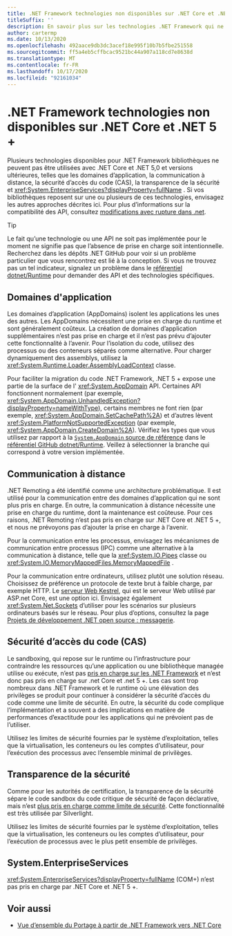 ```yaml
---
title: .NET Framework technologies non disponibles sur .NET Core et .NET 5 +
titleSuffix: ''
description: En savoir plus sur les technologies .NET Framework qui ne sont pas disponibles sur .NET Core et .NET 5,0 et versions ultérieures.
author: cartermp
ms.date: 10/13/2020
ms.openlocfilehash: 492aace9db3dc3acef18e995f10b7b5fbe251558
ms.sourcegitcommit: ff5a4eb5cffbcac9521bc44a907a118cd7e8638d
ms.translationtype: MT
ms.contentlocale: fr-FR
ms.lasthandoff: 10/17/2020
ms.locfileid: "92161034"
---
```

# <a name="net-framework-technologies-unavailable-on-net-core-and-net-5"></a>.NET Framework technologies non disponibles sur .NET Core et .NET 5 +

Plusieurs technologies disponibles pour .NET Framework bibliothèques ne peuvent pas être utilisées avec .NET Core et .NET 5,0 et versions ultérieures, telles que les domaines d’application, la communication à distance, la sécurité d’accès du code (CAS), la transparence de la sécurité et <xref:System.EnterpriseServices?displayProperty=fullName> . Si vos bibliothèques reposent sur une ou plusieurs de ces technologies, envisagez les autres approches décrites ici. Pour plus d’informations sur la compatibilité des API, consultez [modifications avec rupture dans .net](../compatibility/breaking-changes.md).

> [!TIP]
> Le fait qu’une technologie ou une API ne soit pas implémentée pour le moment ne signifie pas que l’absence de prise en charge soit intentionnelle. Recherchez dans les dépôts .NET GitHub pour voir si un problème particulier que vous rencontrez est lié à la conception. Si vous ne trouvez pas un tel indicateur, signalez un problème dans le [référentiel dotnet/Runtime](https://github.com/dotnet/runtime/issues) pour demander des API et des technologies spécifiques.

## <a name="application-domains"></a>Domaines d'application

Les domaines d’application (AppDomains) isolent les applications les unes des autres. Les AppDomains nécessitent une prise en charge du runtime et sont généralement coûteux. La création de domaines d’application supplémentaires n’est pas prise en charge et il n’est pas prévu d’ajouter cette fonctionnalité à l’avenir. Pour l’isolation du code, utilisez des processus ou des conteneurs séparés comme alternative. Pour charger dynamiquement des assemblys, utilisez la <xref:System.Runtime.Loader.AssemblyLoadContext> classe.

Pour faciliter la migration du code .NET Framework, .NET 5 + expose une partie de la surface de l' <xref:System.AppDomain> API. Certaines API fonctionnent normalement (par exemple, <xref:System.AppDomain.UnhandledException?displayProperty=nameWithType>), certains membres ne font rien (par exemple, <xref:System.AppDomain.SetCachePath%2A>) et d’autres lèvent <xref:System.PlatformNotSupportedException> (par exemple, <xref:System.AppDomain.CreateDomain%2A>). Vérifiez les types que vous utilisez par rapport à la [ `System.AppDomain` source de référence](https://github.com/dotnet/runtime/blob/master/src/libraries/System.Private.CoreLib/src/System/AppDomain.cs) dans le [référentiel GitHub dotnet/Runtime](https://github.com/dotnet/runtime). Veillez à sélectionner la branche qui correspond à votre version implémentée.

## <a name="remoting"></a>Communication à distance

.NET Remoting a été identifié comme une architecture problématique. Il est utilisé pour la communication entre des domaines d’application qui ne sont plus pris en charge. En outre, la communication à distance nécessite une prise en charge du runtime, dont la maintenance est coûteuse. Pour ces raisons, .NET Remoting n’est pas pris en charge sur .NET Core et .NET 5 +, et nous ne prévoyons pas d’ajouter la prise en charge à l’avenir.

Pour la communication entre les processus, envisagez les mécanismes de communication entre processus (IPC) comme une alternative à la communication à distance, telle que la <xref:System.IO.Pipes> classe ou <xref:System.IO.MemoryMappedFiles.MemoryMappedFile> .

Pour la communication entre ordinateurs, utilisez plutôt une solution réseau. Choisissez de préférence un protocole de texte brut à faible charge, par exemple HTTP. Le [serveur Web Kestrel](/aspnet/core/fundamentals/servers/kestrel), qui est le serveur Web utilisé par ASP.net Core, est une option ici. Envisagez également <xref:System.Net.Sockets> d’utiliser pour les scénarios sur plusieurs ordinateurs basés sur le réseau. Pour plus d’options, consultez la page [Projets de développement .NET open source : messagerie](https://github.com/Microsoft/dotnet/blob/master/dotnet-developer-projects.md#messaging).

## <a name="code-access-security-cas"></a>Sécurité d’accès du code (CAS)

Le sandboxing, qui repose sur le runtime ou l’infrastructure pour contraindre les ressources qu’une application ou une bibliothèque managée utilise ou exécute, n’est pas [pris en charge sur les .NET Framework](../../framework/misc/code-access-security.md) et n’est donc pas pris en charge sur .net Core et .net 5 +. Les cas sont trop nombreux dans .NET Framework et le runtime où une élévation des privilèges se produit pour continuer à considérer la sécurité d’accès du code comme une limite de sécurité. En outre, la sécurité du code complique l’implémentation et a souvent a des implications en matière de performances d’exactitude pour les applications qui ne prévoient pas de l’utiliser.

Utilisez les limites de sécurité fournies par le système d’exploitation, telles que la virtualisation, les conteneurs ou les comptes d’utilisateur, pour l’exécution des processus avec l’ensemble minimal de privilèges.

## <a name="security-transparency"></a>Transparence de la sécurité

Comme pour les autorités de certification, la transparence de la sécurité sépare le code sandbox du code critique de sécurité de façon déclarative, mais n’est [plus pris en charge comme limite de sécurité](../../framework/misc/security-transparent-code.md). Cette fonctionnalité est très utilisée par Silverlight.

Utilisez les limites de sécurité fournies par le système d’exploitation, telles que la virtualisation, les conteneurs ou les comptes d’utilisateur, pour l’exécution de processus avec le plus petit ensemble de privilèges.

## <a name="systementerpriseservices"></a>System.EnterpriseServices

<xref:System.EnterpriseServices?displayProperty=fullName> (COM+) n’est pas pris en charge par .NET Core et .NET 5 +.

## <a name="see-also"></a>Voir aussi

- [Vue d’ensemble du Portage à partir de .NET Framework vers .NET Core](index.md)
